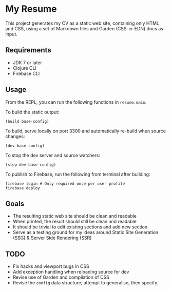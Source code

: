 # My Resume

This project generates my CV as a static web site, containing only HTML and CSS, using a set of Markdown files and Garden (CSS-in-EDN) docs as input.

## Requirements

- JDK 7 or later
- Clojure CLI
- Firebase CLI

## Usage

From the REPL, you can run the following functions in `resume.main`.

To build the static output:
```
(build base-config)
```

To build, serve locally on port 3300 and automatically re-build when source changes:
```
(dev base-config)
```

To stop the dev server and source watchers:
```
(stop-dev base-config)
```

To publish to Firebase, run the following from terminal after building:
```
firebase login # Only required once per user profile
firebase deploy
```

## Goals

- The resulting static web site should be clean and readable
- When printed, the result should still be clean and readable
- It should be trivial to edit existing sections and add new section
- Serve as a testing ground for my ideas around Static Site Generation (SSG) & Server Side Rendering (SSR)

## TODO

- Fix hacks and viewport bugs in CSS
- Add exception handling when reloading source for dev
- Revise use of Garden and compilation of CSS
- Revise the `config` data structure, attempt to generalise, then specify.